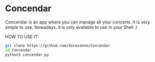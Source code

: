 # Concendar
Concendar is an app where you can manage all your concerts. It is very simple to use.
Nowadays, it is only available to use in your Shell ;)

HOW TO USE IT:

```bash
git clone https://github.com/Xerezanoo/Concendar
cd Concendar
python3 concendar.py
```
